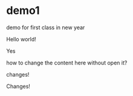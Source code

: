# demo1
demo for first class in new year

Hello world!

Yes

how to change the content here without open it?

changes!

Changes!

